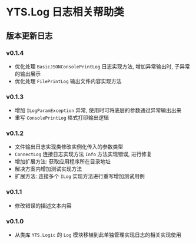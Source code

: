 ﻿# YTS.Log 日志相关帮助类

## 版本更新日志

### v0.1.4

* 优化处理 `BasicJSONConsolePrintLog` 日志实现方法, 增加异常输出时, 子异常的输出展示
* 优化处理 `FilePrintLog` 输出文件内容实现方法

### v0.1.3

* 增加 `ILogParamException` 异常, 使用时可将底层的参数通过异常输出出来
* 重写 `ConsolePrintLog` 格式打印输出逻辑

### v0.1.2

* 文件输出日志实现类修改实例化传入的参数类型
* `ConnectLog` 连接日志实现方法 `Info` 方法实现错误, 进行修复
* 增加扩展方法: 获取应用程序所在目录地址
* 解决方案内增加测试实现方法
* 扩展方法: 连接多个 `ILog` 实现方法进行重写增加测试用例

### v0.1.1

* 修改错误的描述文本内容

### v0.1.0

* 从类库 `YTS.Logic` 的 `Log` 模块移植到此单独管理实现日志的相关实现使用
